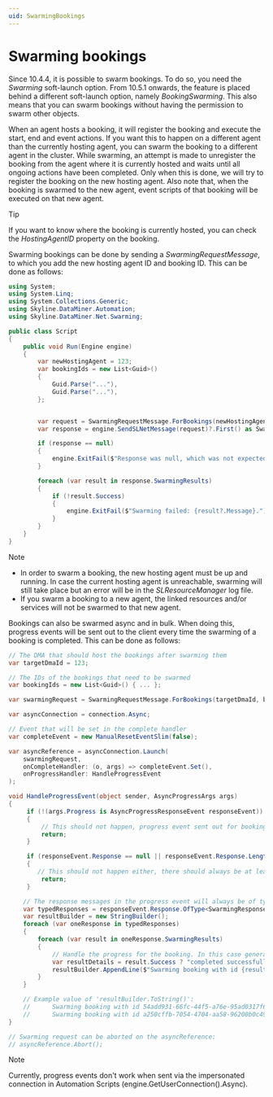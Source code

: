 ```yaml
---
uid: SwarmingBookings
---
```


# Swarming bookings

Since 10.4.4, it is possible to swarm bookings. To do so, you need the *Swarming* soft-launch option. 
From 10.5.1 onwards, the feature is placed behind a different soft-launch option, namely *BookingSwarming*. This also means that you can swarm bookings without having the permission to swarm other objects. 

When an agent hosts a booking, it will register the booking and execute the start, end and event actions. If you want this to happen on a different agent than the currently hosting agent, you can swarm the booking to a different agent in the cluster. While swarming, an attempt is made to unregister the booking from the agent where it is currently hosted and waits until all ongoing actions have been completed. Only when this is done, we will try to register the booking on the new hosting agent. Also note that, when the booking is swarmed to the new agent, event scripts of that booking will be executed on that new agent.

> [!TIP]
> If you want to know where the booking is currently hosted, you can check the *HostingAgentID* property on the booking.

Swarming bookings can be done by sending a *SwarmingRequestMessage*, to which you add the new hosting agent ID and booking ID. 
This can be done as follows:

```csharp
using System;
using System.Linq;
using System.Collections.Generic;
using Skyline.DataMiner.Automation;
using Skyline.DataMiner.Net.Swarming;

public class Script
{
    public void Run(Engine engine)
    {
        var newHostingAgent = 123;
        var bookingIds = new List<Guid>()
        {
            Guid.Parse("..."),
            Guid.Parse("..."),
        };


        var request = SwarmingRequestMessage.ForBookings(newHostingAgent, bookingIds.ToArray());
        var response = engine.SendSLNetMessage(request)?.First() as SwarmingResponseMessage;

        if (response == null)
        {
            engine.ExitFail($"Response was null, which was not expected.");
        }

        foreach (var result in response.SwarmingResults)
        {
            if (!result.Success)
            {
                engine.ExitFail($"Swarming failed: {result?.Message}.");
            }
        }
    }
}
```

> [!NOTE]
>
> - In order to swarm a booking, the new hosting agent must be up and running. In case the current hosting agent is unreachable, swarming will still take place but an error will be in the *SLResourceManager* log file. 
> -  If you swarm a booking to a new agent, the linked resources and/or services will not be swarmed to that new agent. 

Bookings can also be swarmed async and in bulk. When doing this, progress events will be sent out to the client every time the swarming of a booking is completed. This can be done as follows: 

```csharp
// The DMA that should host the bookings after swarming them
var targetDmaId = 123;

// The IDs of the bookings that need to be swarmed
var bookingIds = new List<Guid>() { ... };

var swarmingRequest = SwarmingRequestMessage.ForBookings(targetDmaId, bookingIds);

var asyncConnection = connection.Async;

// Event that will be set in the complete handler
var completeEvent = new ManualResetEventSlim(false);

var asyncReference = asyncConnection.Launch(
    swarmingRequest, 
    onCompleteHandler: (o, args) => completeEvent.Set(),
    onProgressHandler: HandleProgressEvent
);

void HandleProgressEvent(object sender, AsyncProgressArgs args)
{
     if (!(args.Progress is AsyncProgressResponseEvent responseEvent))
     {
         // This should not happen, progress event sent out for booking swarming will always be of type 'AsyncProgressResponseEvent'
         return;
     }

     if (responseEvent.Response == null || responseEvent.Response.Length == 0)
     {
        // This should not happen either, there should always be at least one response in the event.
         return;
     }

    // The response messages in the progress event will always be of type 'SwarmingResponseMessage'
    var typedResponses = responseEvent.Response.OfType<SwarmingResponseMessage>().ToList();
    var resultBuilder = new StringBuilder();
    foreach (var oneResponse in typedResponses)
    {
        foreach (var result in oneResponse.SwarmingResults)
        {
            // Handle the progress for the booking. In this case generate an information event
            var resultDetails = result.Success ? "completed successfully" : $"failed with error: {result.Messsage}";
            resultBuilder.AppendLine($"Swarming booking with id {result.DmaObjectRef} {resultDetails}");
        }
    }

    // Example value of 'resultBuilder.ToString()':
    //      Swarming booking with id 54add931-66fc-44f5-a76e-95ad0317f6af completed successfully
    //      Swarming booking with id a250cffb-7054-4704-aa58-96200b0c49b3 failed with error: Could not swarm booking with id 'a250cffb-7054-4704-aa58-96200b0c49b3': ResourceManager is not initialized
}

// Swarming request can be aborted on the asyncReference:
// asyncReference.Abort();
```

> [!NOTE]
>
> Currently, progress events don't work when sent via the impersonated connection in Automation Scripts (engine.GetUserConnection().Async).
